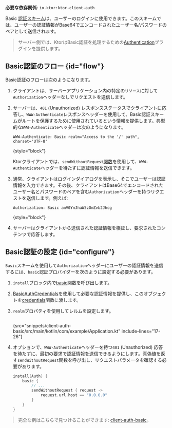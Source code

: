 [//]: # (title: KtorクライアントにおけるBasic認証)

<tldr>
<p>
<b>必要な依存関係</b>: <code>io.ktor:ktor-client-auth</code>
</p>
<var name="example_name" value="client-auth-basic"/>
<include from="lib.topic" element-id="download_example"/>
</tldr>

Basic [認証スキーム](client-auth.md)は、ユーザーのログインに使用できます。このスキームでは、ユーザーの認証情報がBase64でエンコードされたユーザー名/パスワードのペアとして送信されます。

> サーバー側では、KtorはBasic認証を処理するための[Authentication](server-basic-auth.md)プラグインを提供します。

## Basic認証のフロー {id="flow"}

Basic認証のフローは次のようになります。

1. クライアントは、サーバーアプリケーション内の特定の`リソース`に対して`Authorization`ヘッダーなしでリクエストを送信します。
2. サーバーは、`401` (Unauthorized) レスポンスステータスでクライアントに応答し、`WWW-Authenticate`レスポンスヘッダーを使用して、Basic認証スキームがルートを保護するために使用されているという情報を提供します。典型的な`WWW-Authenticate`ヘッダーは次のようになります。

   ```
   WWW-Authenticate: Basic realm="Access to the '/' path", charset="UTF-8"
   ```
   {style="block"}

   Ktorクライアントでは、`sendWithoutRequest`[関数](#configure)を使用して、`WWW-Authenticate`ヘッダーを待たずに認証情報を送信できます。

3. 通常、クライアントはログインダイアログを表示し、そこでユーザーは認証情報を入力できます。その後、クライアントはBase64でエンコードされたユーザー名とパスワードのペアを含む`Authorization`ヘッダーを持つリクエストを送信します。例えば:

   ```
   Authorization: Basic amV0YnJhaW5zOmZvb2Jhcg
   ```
   {style="block"}

4. サーバーはクライアントから送信された認証情報を検証し、要求されたコンテンツで応答します。

## Basic認証の設定 {id="configure"}

`Basic`スキームを使用して`Authorization`ヘッダーにユーザーの認証情報を送信するには、`basic`認証プロバイダーを次のように設定する必要があります。

1. `install`ブロック内で[basic](https://api.ktor.io/ktor-client/ktor-client-plugins/ktor-client-auth/io.ktor.client.plugins.auth.providers/basic.html)関数を呼び出します。
2. [BasicAuthCredentials](https://api.ktor.io/ktor-client/ktor-client-plugins/ktor-client-auth/io.ktor.client.plugins.auth.providers/-basic-auth-credentials/index.html)を使用して必要な認証情報を提供し、このオブジェクトを[credentials](https://api.ktor.io/ktor-client/ktor-client-plugins/ktor-client-auth/io.ktor.client.plugins.auth.providers/-basic-auth-config/credentials.html)関数に渡します。
3. `realm`プロパティを使用してレルムを設定します。

   ```kotlin
   ```
   {src="snippets/client-auth-basic/src/main/kotlin/com/example/Application.kt" include-lines="17-26"}

4. オプションで、`WWW-Authenticate`ヘッダーを持つ`401` (Unauthorized) 応答を待たずに、最初の要求で認証情報を送信できるようにします。真偽値を返す`sendWithoutRequest`関数を呼び出し、リクエストパラメータを確認する必要があります。

   ```kotlin
   install(Auth) {
       basic {
           // ...
           sendWithoutRequest { request ->
               request.url.host == "0.0.0.0"
           }
       }
   }
   ```

> 完全な例はこちらで見つけることができます: [client-auth-basic](https://github.com/ktorio/ktor-documentation/tree/%ktor_version%/codeSnippets/snippets/client-auth-basic)。